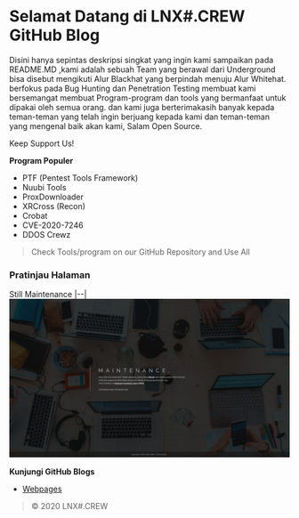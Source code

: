 # Selamat Datang di LNX#.CREW GitHub Blog
Disini hanya sepintas deskripsi singkat yang ingin kami sampaikan pada README.MD ,kami adalah sebuah Team yang berawal dari Underground bisa disebut mengikuti Alur Blackhat yang berpindah menuju Alur Whitehat. berfokus pada Bug Hunting dan Penetration Testing membuat kami bersemangat membuat Program-program dan tools yang bermanfaat untuk dipakai oleh semua orang. dan kami juga berterimakasih banyak kepada teman-teman yang telah ingin berjuang kepada kami dan teman-teman yang mengenal baik akan kami, Salam Open Source.

Keep Support Us!

**Program Populer**
- PTF (Pentest Tools Framework)
- Nuubi Tools
- ProxDownloader
- XRCross (Recon)
- Crobat
- CVE-2020-7246
- DDOS Crewz
> Check Tools/program on our GitHub Repository and Use All

### Pratinjau Halaman

Still Maintenance
|--|
![img](https://raw.githubusercontent.com/lnxcrew/lnxcrew.github.io/master/Screenshot/Screenshot_1.png)

**Kunjungi GitHub Blogs**
- [Webpages](https://lnxcrew.github.io/)

> © 2020 LNX#.CREW
